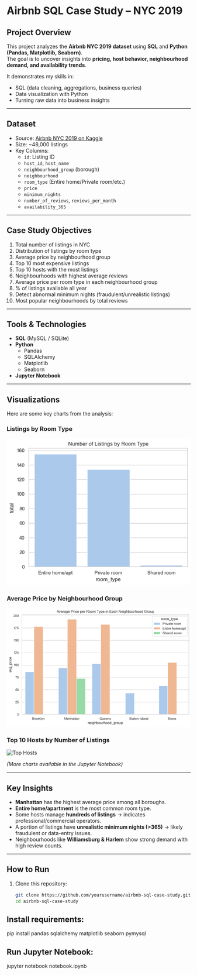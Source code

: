 # Airbnb SQL Case Study – NYC 2019

## Project Overview
This project analyzes the **Airbnb NYC 2019 dataset** using **SQL** and **Python (Pandas, Matplotlib, Seaborn)**.  
The goal is to uncover insights into **pricing, host behavior, neighbourhood demand, and availability trends**.  

It demonstrates my skills in:
- SQL (data cleaning, aggregations, business queries)
- Data visualization with Python
- Turning raw data into business insights

---

## Dataset
- Source: [Airbnb NYC 2019 on Kaggle](https://www.kaggle.com/dgomonov/new-york-city-airbnb-open-data)  
- Size: ~48,000 listings  
- Key Columns:
  - `id`: Listing ID  
  - `host_id`, `host_name`  
  - `neighbourhood_group` (borough)  
  - `neighbourhood`  
  - `room_type` (Entire home/Private room/etc.)  
  - `price`  
  - `minimum_nights`  
  - `number_of_reviews`, `reviews_per_month`  
  - `availability_365`  

---

## Case Study Objectives
1. Total number of listings in NYC  
2. Distribution of listings by room type  
3. Average price by neighbourhood group  
4. Top 10 most expensive listings  
5. Top 10 hosts with the most listings  
6. Neighbourhoods with highest average reviews  
7. Average price per room type in each neighbourhood group  
8. % of listings available all year  
9. Detect abnormal minimum nights (fraudulent/unrealistic listings)  
10. Most popular neighbourhoods by total reviews  

---

## Tools & Technologies
- **SQL** (MySQL / SQLite)
- **Python**  
  - Pandas  
  - SQLAlchemy  
  - Matplotlib  
  - Seaborn  
- **Jupyter Notebook**  

---

## Visualizations
Here are some key charts from the analysis:

### Listings by Room Type
![Room Type Distribution](room_type_distribution.png)

### Average Price by Neighbourhood Group
![Average Price](avg_price_borough.png)

### Top 10 Hosts by Number of Listings
![Top Hosts](top_hosts.png)

*(More charts available in the Jupyter Notebook)*

---

## Key Insights
- **Manhattan** has the highest average price among all boroughs.  
- **Entire home/apartment** is the most common room type.  
- Some hosts manage **hundreds of listings** → indicates professional/commercial operators.  
- A portion of listings have **unrealistic minimum nights (>365)** → likely fraudulent or data-entry issues.  
- Neighbourhoods like **Williamsburg & Harlem** show strong demand with high review counts.  

---

## How to Run
1. Clone this repository:
   ```bash
   git clone https://github.com/yourusername/airbnb-sql-case-study.git
   cd airbnb-sql-case-study

## Install requirements:

pip install pandas sqlalchemy matplotlib seaborn pymysql


## Run Jupyter Notebook:


jupyter notebook notebook.ipynb
